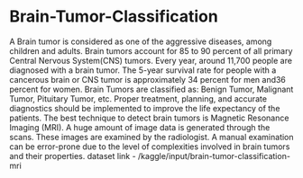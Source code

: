# Brain-Tumor-Classification
A Brain tumor is considered as one of the aggressive diseases, among children and adults. Brain tumors account for 85 to 90 percent of all primary Central Nervous System(CNS) tumors. Every year, around 11,700 people are diagnosed with a brain tumor. The 5-year survival rate for people with a cancerous brain or CNS tumor is approximately 34 percent for men and36 percent for women. Brain Tumors are classified as: Benign Tumor, Malignant Tumor, Pituitary Tumor, etc. Proper treatment, planning, and accurate diagnostics should be implemented to improve the life expectancy of the patients. The best technique to detect brain tumors is Magnetic Resonance Imaging (MRI). A huge amount of image data is generated through the scans. These images are examined by the radiologist. A manual examination can be error-prone due to the level of complexities involved in brain tumors and their properties.
 dataset link - /kaggle/input/brain-tumor-classification-mri
